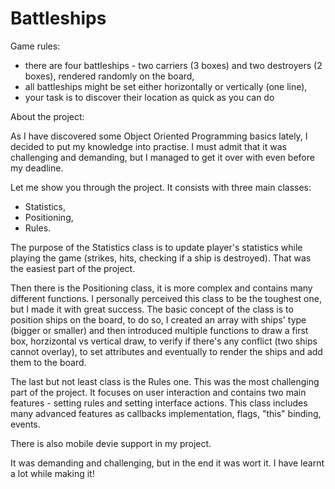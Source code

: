 # Battleships
Game rules:
- there are four battleships - two carriers (3 boxes) and two destroyers (2 boxes), rendered randomly on the board,
- all battleships might be set either horizontally or vertically (one line),
- your task is to discover their location as quick as you can do

About the project:

As I have discovered some Object Oriented Programming basics lately, I decided to put my knowledge into practise. I must admit that it was challenging and demanding, but I managed to get it over with even before my deadline.

Let me show you through the project. It consists with three main classes:
- Statistics,
- Positioning,
- Rules.

The purpose of the Statistics class is to update player's statistics while playing the game (strikes, hits, checking if a ship is destroyed). That was the easiest part of the project.

Then there is the Positioning class, it is more complex and contains many different functions. I personally perceived this class to be the toughest one, but I made it with great success. The basic concept of the class is to position ships on the board, to do so, I created an array with ships' type (bigger or smaller) and then introduced multiple functions to draw a first box, horzizontal vs vertical draw, to verify if there's any conflict (two ships cannot overlay), to set attributes and eventually to render the ships and add them to the board.

The last but not least class is the Rules one. This was the most challenging part of the project. It focuses on user interaction and contains two main features - setting rules and setting interface actions. This class includes many advanced features as callbacks implementation, flags, "this" binding, events.

There is also mobile devie support in my project.

It was demanding and challenging, but in the end it was wort it. I have learnt a lot while making it!

